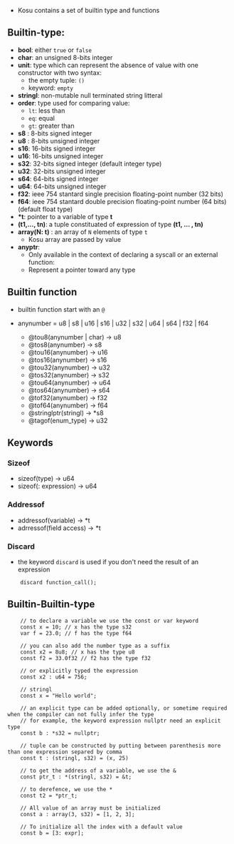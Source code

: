 - Kosu contains a set of builtin type and functions
## Builtin-type:
- **bool**: either ```true``` or ```false```
- **char**: an unsigned 8-bits integer
- **unit**: type which can represent the absence of value with one constructor with two syntax: 
    - the empty tuple: ```()```
    - keyword: ```empty```
- **stringl**: non-mutable null terminated string litteral
- **order**: type used for comparing value:
    - ```lt```: less than
    - ```eq```: equal
    - ```gt```: greater than
- **s8** : 8-bits signed integer
- **u8** : 8-bits unsigned integer
- **s16**: 16-bits signed integer
- **u16**: 16-bits unsigned integer
- **s32**: 32-bits signed integer (default integer type)
- **u32**: 32-bits unsigned integer
- **s64**: 64-bits signed integer
- **u64**: 64-bits unsigned integer
- **f32**: ieee 754 stantard single precision floating-point number (32 bits)
- **f64**: ieee 754 stantard double precision floating-point number (64 bits) (default float type)
- **\*t**: pointer to a variable of type **t**
- **(t1,..., tn)**: a tuple constituated of expression of type **(t1, ... , tn)**
- **array(N: t)** : an array of ```N``` elements of type ```t```
    - Kosu array are passed by value
- **anyptr**: 
    - Only available in the context of declaring a syscall or an external function:
    - Represent a pointer toward any type

## Builtin function

- builtin function start with an ```@```

- anynumber = u8 | s8 | u16 | s16 | u32 | s32 | u64 | s64 | f32 | f64
    - @tou8(anynumber | char) -> u8
    - @tos8(anynumber) -> s8
    - @tou16(anynumber) -> u16
    - @tos16(anynumber) -> s16
    - @tou32(anynumber) -> u32
    - @tos32(anynumber) -> s32
    - @tou64(anynumber) -> u64
    - @tos64(anynumber) -> s64
    - @tof32(anynumber) -> f32
    - @tof64(anynumber) -> f64
    - @stringlptr(stringl) -> *s8
    - @tagof(enum_type) -> u32

## Keywords

### Sizeof

- sizeof(type) -> u64
- sizeof(: expression) -> u64

### Addressof

- addressof(variable) -> *t
- adrressof(field access) -> *t

### Discard
- the keyword ```discard``` is used if you don't need the result of an expression
```
    discard function_call();
```


## Builtin-Builtin-type

```
    // to declare a variable we use the const or var keyword
    const x = 10; // x has the type s32
    var f = 23.0; // f has the type f64

    // you can also add the number type as a suffix
    const x2 = 8u8; // x has the type u8
    const f2 = 33.0f32 // f2 has the type f32

    // or explicitly typed the expression
    const x2 : u64 = 756;

    // stringl
    const x = "Hello world";

    // an explicit type can be added optionally, or sometime required when the compiler can not fully infer the type
    // for example, the keyword expression nullptr need an explicit type
    const b : *s32 = nullptr;

    // tuple can be constructed by putting between parenthesis more than one expression separed by comma
    const t : (stringl, s32) = (x, 25)

    // to get the address of a variable, we use the &
    const ptr_t : *(stringl, s32) = &t;

    // to derefence, we use the *
    const t2 = *ptr_t;

    // All value of an array must be initialized
    const a : array(3, s32) = [1, 2, 3];

    // To initialize all the index with a default value
    const b = [3: expr];

```